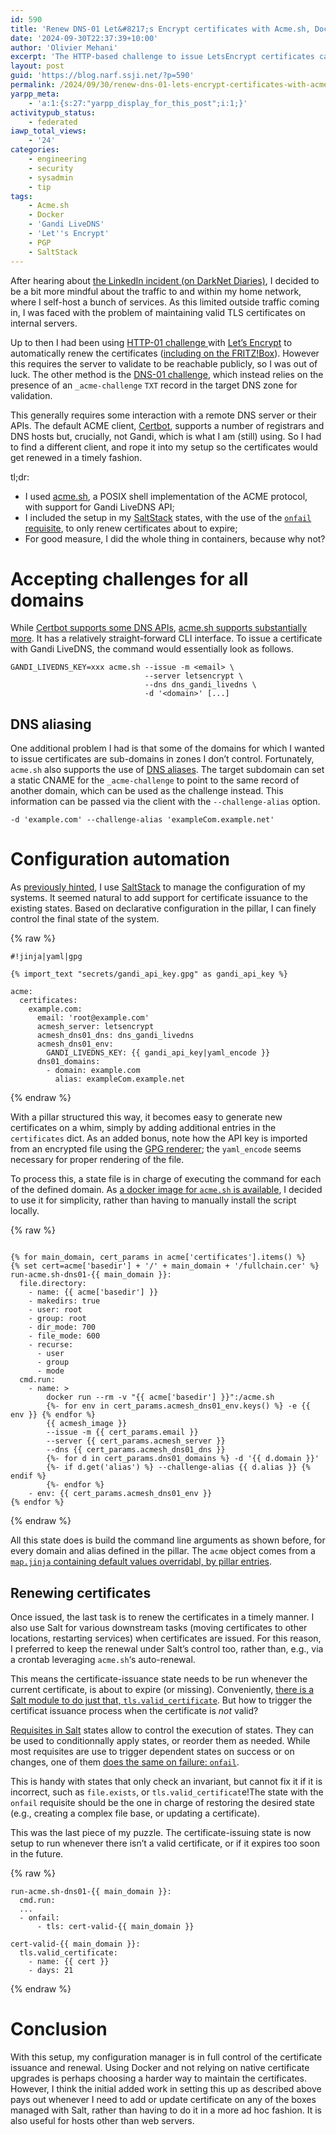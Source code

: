 ```yaml
---
id: 590
title: 'Renew DNS-01 Let&#8217;s Encrypt certificates with Acme.sh, Docker, SaltStack and Gandi LiveDNS'
date: '2024-09-30T22:37:39+10:00'
author: 'Olivier Mehani'
excerpt: 'The HTTP-based challenge to issue LetsEncrypt certificates can''t be used for internal or non-HTTP servers. This post describes the use of acme.sh in Docker to issue and renew certificates over DNS via SaltStack.'
layout: post
guid: 'https://blog.narf.ssji.net/?p=590'
permalink: /2024/09/30/renew-dns-01-lets-encrypt-certificates-with-acme-sh-docker-saltstack-and-gandi-livedns/
yarpp_meta:
    - 'a:1:{s:27:"yarpp_display_for_this_post";i:1;}'
activitypub_status:
    - federated
iawp_total_views:
    - '24'
categories:
    - engineering
    - security
    - sysadmin
    - tip
tags:
    - Acme.sh
    - Docker
    - 'Gandi LiveDNS'
    - 'Let''s Encrypt'
    - PGP
    - SaltStack
---
```


After hearing about [the LinkedIn incident (on DarkNet Diaries)](https://darknetdiaries.com/episode/86/), I decided to be a bit more mindful about the traffic to and within my home network, where I self-host a bunch of services. As this limited outside traffic coming in, I was faced with the problem of maintaining valid TLS certificates on internal servers.

Up to then I had been using [HTTP-01 challenge ](https://letsencrypt.org/docs/challenge-types/#http-01-challenge)with [Let’s Encrypt](https://letsencrypt.org/) to automatically renew the certificates ([including on the FRITZ!Box](https://blog.narf.ssji.net/2017/07/17/using-lets-encrypt-certificates-with-a-fritzbox/ "Using Let’s Encrypt certificates with a FRITZ!Box")). However this requires the server to validate to be reachable publicly, so I was out of luck. The other method is the [DNS-01 challenge](https://letsencrypt.org/docs/challenge-types/#dns-01-challenge), which instead relies on the presence of an `_acme-challenge` `TXT` record in the target DNS zone for validation.

This generally requires some interaction with a remote DNS server or their APIs. The default ACME client, [Certbot](https://certbot.eff.org/), supports a number of registrars and DNS hosts but, crucially, not Gandi, which is what I am (still) using. So I had to find a different client, and rope it into my setup so the certificates would get renewed in a timely fashion.

tl;dr:

- I used [acme.sh](https://github.com/acmesh-official/acme.sh), a POSIX shell implementation of the ACME protocol, with support for Gandi LiveDNS API;
- I included the setup in my [SaltStack](https://saltproject.io/) states, with the use of the [`onfail` requisite](https://docs.saltproject.io/en/latest/ref/states/requisites.html#onfail), to only renew certificates about to expire;
- For good measure, I did the whole thing in containers, because why not?

# Accepting challenges for all domains

While [Certbot supports some DNS APIs](https://github.com/certbot/certbot), [acme.sh supports substantially more](https://github.com/acmesh-official/acme.sh/tree/master/dnsapi). It has a relatively straight-forward CLI interface. To issue a certificate with Gandi LiveDNS, the command would essentially look as follows.

```
GANDI_LIVEDNS_KEY=xxx acme.sh --issue -m <email> \
                              --server letsencrypt \
                              --dns dns_gandi_livedns \
                              -d '<domain>' [...]
```

## DNS aliasing

One additional problem I had is that some of the domains for which I wanted to issue certificates are sub-domains in zones I don’t control. Fortunately, `acme.sh` also supports the use of [DNS aliases](https://github.com/acmesh-official/acme.sh/wiki/DNS-alias-mode). The target subdomain can set a static CNAME for the `_acme-challenge` to point to the same record of another domain, which can be used as the challenge instead. This information can be passed via the client with the `--challenge-alias` option.

```
-d 'example.com' --challenge-alias 'exampleCom.example.net'
```

# Configuration automation

As [previously hinted](https://blog.narf.ssji.net/2023/12/28/saltstack-maps-as-objects/ "SaltStack maps as objects"), I use [SaltStack](https://saltproject.io/) to manage the configuration of my systems. It seemed natural to add support for certificate issuance to the existing states. Based on declarative configuration in the pillar, I can finely control the final state of the system.

{% raw %}
```
#!jinja|yaml|gpg

{% import_text "secrets/gandi_api_key.gpg" as gandi_api_key %}

acme:
  certificates:
    example.com:
      email: 'root@example.com'
      acmesh_server: letsencrypt
      acmesh_dns01_dns: dns_gandi_livedns
      acmesh_dns01_env:
        GANDI_LIVEDNS_KEY: {{ gandi_api_key|yaml_encode }}
      dns01_domains:
        - domain: example.com
          alias: exampleCom.example.net
```
{% endraw %}

With a pillar structured this way, it becomes easy to generate new certificates on a whim, simply by adding additional entries in the `certificates` dict. As an added bonus, note how the API key is imported from an encrypted file using the [GPG renderer](https://docs.saltproject.io/en/latest/ref/renderers/all/salt.renderers.gpg.html); the `yaml_encode` seems necessary for proper rendering of the file.

To process this, a state file is in charge of executing the command for each of the defined domain. As [a docker image for `acme.sh` is available](https://hub.docker.com/r/neilpang/acme.sh), I decided to use it for simplicity, rather than having to manually install the script locally.

{% raw %}
```
 
{% for main_domain, cert_params in acme['certificates'].items() %}
{% set cert=acme['basedir'] + '/' + main_domain + '/fullchain.cer' %}
run-acme.sh-dns01-{{ main_domain }}:
  file.directory:
    - name: {{ acme['basedir'] }}
    - makedirs: true
    - user: root
    - group: root
    - dir_mode: 700
    - file_mode: 600
    - recurse:
      - user
      - group
      - mode
  cmd.run:                                                                                                                                                              
    - name: >
        docker run --rm -v "{{ acme['basedir'] }}":/acme.sh
        {%- for env in cert_params.acmesh_dns01_env.keys() %} -e {{ env }} {% endfor %}
        {{ acmesh_image }}
        --issue -m {{ cert_params.email }}
        --server {{ cert_params.acmesh_server }}
        --dns {{ cert_params.acmesh_dns01_dns }}
        {%- for d in cert_params.dns01_domains %} -d '{{ d.domain }}'
        {%- if d.get('alias') %} --challenge-alias {{ d.alias }} {% endif %}
        {%- endfor %}
    - env: {{ cert_params.acmesh_dns01_env }}
{% endfor %}
```
{% endraw %}

All this state does is build the command line arguments as shown before, for every domain and alias defined in the pillar. The `acme` object comes from a [`map.jinja` containing default values overridabl, by pillar entries](https://blog.narf.ssji.net/2023/12/28/saltstack-maps-as-objects/ "SaltStack maps as objects").

## Renewing certificates

Once issued, the last task is to renew the certificates in a timely manner. I also use Salt for various downstream tasks (moving certificates to other locations, restarting services) when certificates are issued. For this reason, I preferred to keep the renewal under Salt’s control too, rather than, e.g., via a crontab leveraging `acme.sh`‘s auto-renewal.

This means the certificate-issuance state needs to be run whenever the current certificate, is about to expire (or missing). Conveniently, [there is a Salt module to do just that, `tls.valid_certificate`](https://docs.saltproject.io/en/latest/ref/states/all/salt.states.tls.html#salt.states.tls.valid_certificate). But how to trigger the certificat issuance process when the certificate is *not* valid?

[Requisites in Salt](https://docs.saltproject.io/en/latest/ref/states/requisites.html) states allow to control the execution of states. They can be used to conditionnally apply states, or reorder them as needed. While most requisites are use to trigger dependent states on success or on changes, one of them [does the same on failure: `onfail`](https://docs.saltproject.io/en/latest/ref/states/requisites.html#onfail).

This is handy with states that only check an invariant, but cannot fix it if it is incorrect, such as `file.exists`, or `tls.valid_certificat`e!The state with the `onfail` requisite should be the one in charge of restoring the desired state (e.g., creating a complex file base, or updating a certificate).

This was the last piece of my puzzle. The certificate-issuing state is now setup to run whenever there isn’t a valid certificate, or if it expires too soon in the future.

{% raw %}
```
run-acme.sh-dns01-{{ main_domain }}:
  cmd.run:
  ...
  - onfail:
      - tls: cert-valid-{{ main_domain }}

cert-valid-{{ main_domain }}:
  tls.valid_certificate:
    - name: {{ cert }}
    - days: 21
```
{% endraw %}

# Conclusion

With this setup, my configuration manager is in full control of the certificate issuance and renewal. Using Docker and not relying on native certificate upgrades is perhaps choosing a harder way to maintain the certificates. However, I think the initial added work in setting this up as described above pays out whenever I need to add or update certificate on any of the boxes managed with Salt, rather than having to do it in a more ad hoc fashion. It is also useful for hosts other than web servers.